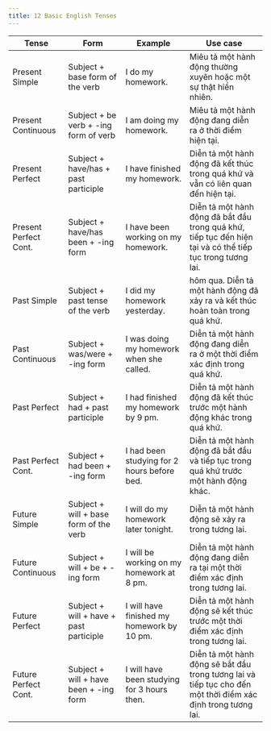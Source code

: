 ```yaml
---
title: 12 Basic English Tenses
---
```


| Tense                 | Form                                    | Example                                     | Use case                                                                                                     |
| --------------------- | --------------------------------------- | ------------------------------------------- | ------------------------------------------------------------------------------------------------------------ |
| Present Simple        | Subject + base form of the verb         | I do my homework.                           | Miêu tả một hành động thường xuyên hoặc một sự thật hiển nhiên.                                              |
| Present Continuous    | Subject + be verb + -ing form of verb   | I am doing my homework.                     | Miêu tả một hành động đang diễn ra ở thời điểm hiện tại.                                                     |
| Present Perfect       | Subject + have/has + past participle    | I have finished my homework.                | Diễn tả một hành động đã kết thúc trong quá khứ và vẫn có liên quan đến hiện tại.                            |
| Present Perfect Cont. | Subject + have/has been + -ing form     | I have been working on my homework.         | Diễn tả một hành động đã bắt đầu trong quá khứ, tiếp tục đến hiện tại và có thể tiếp tục trong tương lai.    |
| Past Simple           | Subject + past tense of the verb        | I did my homework yesterday.                | hôm qua. Diễn tả một hành động đã xảy ra và kết thúc hoàn toàn trong quá khứ.                                |
| Past Continuous       | Subject + was/were + -ing form          | I was doing my homework when she called.    | Diễn tả một hành động đang diễn ra ở một thời điểm xác định trong quá khứ.                                   |
| Past Perfect          | Subject + had + past participle         | I had finished my homework by 9 pm.         | Diễn tả một hành động đã kết thúc trước một hành động khác trong quá khứ.                                    |
| Past Perfect Cont.    | Subject + had been + -ing form          | I had been studying for 2 hours before bed. | Diễn tả một hành động đã bắt đầu và tiếp tục trong quá khứ trước một hành động khác.                         |
| Future Simple         | Subject + will + base form of the verb  | I will do my homework later tonight.        | Diễn tả một hành động sẽ xảy ra trong tương lai.                                                             |
| Future Continuous     | Subject + will + be + -ing form         | I will be working on my homework at 8 pm.   | Diễn tả một hành động đang diễn ra tại một thời điểm xác định trong tương lai.                               |
| Future Perfect        | Subject + will + have + past participle | I will have finished my homework by 10 pm.  | Diễn tả một hành động sẽ kết thúc trước một thời điểm xác định trong tương lai.                              |
| Future Perfect Cont.  | Subject + will + have been + -ing form  | I will have been studying for 3 hours then. | Diễn tả một hành động sẽ bắt đầu trong tương lai và tiếp tục cho đến một thời điểm xác định trong tương lai. |
